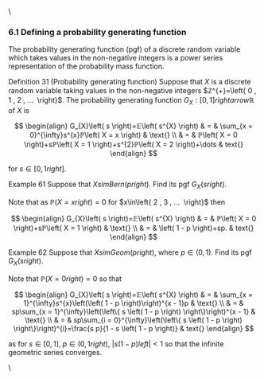 \


### 6.1 Defining a probability generating function

The probability generating function (pgf) of a discrete random variable
which takes values in the non-negative integers is a power series
representation of the probability mass function.

Definition 31 (Probability generating function)
Suppose that $X$ is a discrete random variable taking values in the
non-negative integers $ℤ^{+}=\left\{ 0 , 1 , 2 , … ⁡ \right}$. The
probability generating function $G_{X}:\left[ 0 , 1 \right]rightarrowℝ$
of $X$ is

$$
\begin{align}
G_{X}\left( s \right)=𝔼\left( s^{X} \right) & = & \sum_{x = 0}^{\infty}s^{x}ℙ\left( X = x \right) & \text{} \\ & = & ℙ\left( X = 0 \right)+sℙ\left( X = 1 \right)+s^{2}ℙ\left( X = 2 \right)+\dots  & text{}
\end{align}
$$

for $s\in\left[ 0 , 1 right]$.

Example 61 Suppose that $XsimBern\left( p right)$. Find its pgf
$G_{X}\left( s right)$.

Note that as $ℙ\left( X = x right)=0$ for
$x\in\left\{ 2 , 3 , … ⁡ \right}$ then

$$
\begin{align}
G_{X}\left( s \right)=𝔼\left( s^{X} \right) & = & ℙ\left( X = 0 \right)+sℙ\left( X = 1 \right) & \text{} \\ & = & \left( 1 - p \right)+sp. & text{}
\end{align}
$$

Example 62 Suppose that $XsimGeom\left( p right)$, where
$p\in\left( 0 , 1 \right)$. Find its pgf $G_{X}\left( s right)$.

Note that $ℙ\left( X = 0 right)=0$ so that

$$
\begin{align}
G_{X}\left( s \right)=𝔼\left( s^{X} \right) & = & \sum_{x = 1}^{\infty}s^{x}\left(\left( 1 - p \right)\right)^{x - 1}p & \text{} \\ & = & sp\sum_{x = 1}^{\infty}\left(\left\{ s \left( 1 - p \right) \right\}\right)^{x - 1} & \text{} \\ & = & sp\sum_{i = 0}^{\infty}\left(\left\{ s \left( 1 - p \right) \right\}\right)^{i}=\frac{s p}{1 - s \left( 1 - p \right)} & text{}
\end{align}
$$

as for $s\in\left[ 0 , 1 \right]$, $p\in\left( 0 , 1 right)$,
$\left|s\left( 1 - p \right)left|<1$ so that the infinite geometric
series converges.

\

